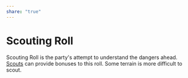 ```yaml
---
share: "true"
---
```


# Scouting Roll    
    
Scouting Roll is the party's attempt to understand the dangers ahead. [Scouts](./Scouts.html) can provide bonuses to this roll. Some terrain is more difficult to scout.